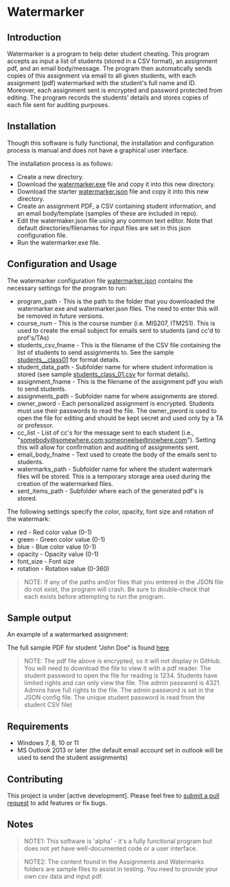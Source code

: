 # Watermarker

## Introduction

Watermarker is a program to help deter student cheating. This program accepts as input a list of students (stored in a CSV format), an assignment pdf, and an email body/message. The program then automatically sends copies of this assignment via email to all given students, with each assignment (pdf) watermarked with the student's full name and ID. Moreover, each assignment sent is encrypted and password protected from editing. The program records the students' details and stores copies of each file sent for auditing purposes. 

## Installation

Though this software is fully functional, the installation and configuration process is manual and does not have a graphical user interface. 

The installation process is as follows:

* Create a new directory. 
* Download the [watermarker.exe](watermarker.exe) file and copy it into this new directory.
* Download the starter [watermarker.json](watermarker.json) file and copy it into this new directory.
* Create an assignment PDF, a CSV containing student information, and an email body/template (samples of these are included in repo).
* Edit the watermaker.json file using any common text editor. Note that default directories/filenames for input files are set in this json configuration file.  
* Run the watermarker.exe file. 


## Configuration and Usage

The watermarker configuration file [watermarker.json](watermarker.json) contains the necessary settings for the program to run:

  * program_path - This is the path to the folder that you downloaded the watermarker.exe and watermarker.json files. The need to enter this will be removed in future versions.
  * course_num - This is the course number (i.e. MIS207, ITM251). This is used to create the email subject for emails sent to students (and cc'd to prof's/TAs)
  * students_csv_fname - This is the filename of the CSV file containing the list of students to send assignments to. See the sample [students__class01](https://github.com/prof-tcsmith/watermarker/tree/main/student_data/students_class01.csv) for format details. 
  * student_data_path - Subfolder name for where student information is stored (see sample [students_class_01.csv](https://github.com/prof-tcsmith/watermarker/tree/main/student_data/students_class01.csv) for format details).
  * assignment_fname - This is the filename of the assignment pdf you wish to send students.
  * assignments_path - Subfolder name for where assignments are stored.
  * owner_pword - Each personalized assignment is encrypted. Students must use their passwords to read the file. The owner_pword is used to open the file for editing and should be kept secret and used only by a TA or professor.
  * cc_list - List of cc's for the message sent to each student (i.e., "somebody@somewhere.com;someoneelse@nowhere.com"). Setting this will allow for confirmation and auditing of assignments sent.
  * email_body_fname - Text used to create the body of the emails sent to students.
  * watermarks_path - Subfolder name for where the student watermark files will be stored. This is a temporary storage area used during the creation of the watermarked files.
  * sent_items_path - Subfolder where each of the generated pdf's is stored.


The following settings specify the color, opacity, font size and rotation of the watermark:

  * red - Red color value (0-1)
  * green - Green color value (0-1)
  * blue - Blue color value (0-1)
  * opacity - Opacity value (0-1) 
  * font_size - Font size 
  * rotation - Rotation value (0-360)

> NOTE: If any of the paths and/or files that you entered in the JSON file do not exist, the program will crash. Be sure to double-check that each exists before attempting to run the program.

## Sample output

An example of a watermarked assignment:

The full sample PDF for student "John Doe" is found [here](https://github.com/prof-tcsmith/watermarker/blob/master/sample_assignment.pdf)

> NOTE: The pdf file above is encrypted, so it will not display in GitHub. You will need to download the file to view it with a pdf reader. The student password to open the file for reading is 1234. Students have limited rights and can only view the file. The admin password is 4321. Admins have full rights to the file. The admin password is set in the JSON config file. The unique student password is read from the student CSV file)


## Requirements

* Windows 7, 8, 10 or 11
* MS Outlook 2013 or later (the default email account set in outlook will be used to send the student assignments)

## Contributing

This project is under [active development]. Please feel free to [submit a pull request](https://github.com/prof-tcsmith/watermarker/pulls) to add features or fix bugs.


## Notes

> NOTE1: This software is 'alpha' - it's a fully functional program but does not yet have well-documented code or a user interface.

> NOTE2: The content found in the Assignments and Watermarks folders are sample files to assist in testing. You need to provide your own csv data and input pdf.



